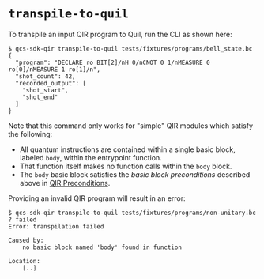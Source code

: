 # `transpile-to-quil`

To transpile an input QIR program to Quil, run the CLI as shown here:

```
$ qcs-sdk-qir transpile-to-quil tests/fixtures/programs/bell_state.bc
{
  "program": "DECLARE ro BIT[2]/nH 0/nCNOT 0 1/nMEASURE 0 ro[0]/nMEASURE 1 ro[1]/n",
  "shot_count": 42,
  "recorded_output": [
    "shot_start",
    "shot_end"
  ]
}

```

Note that this command only works for "simple" QIR modules which satisfy the following:

- All quantum instructions are contained within a single basic block, labeled `body`, within the entrypoint function.
- That function itself makes no function calls within the `body` block.
- The `body` basic block satisfies the _basic block preconditions_ described above in [QIR Preconditions](#qir-preconditions).

Providing an invalid QIR program will result in an error:

```
$ qcs-sdk-qir transpile-to-quil tests/fixtures/programs/non-unitary.bc
? failed
Error: transpilation failed

Caused by:
    no basic block named 'body' found in function

Location:
    [..]

```
